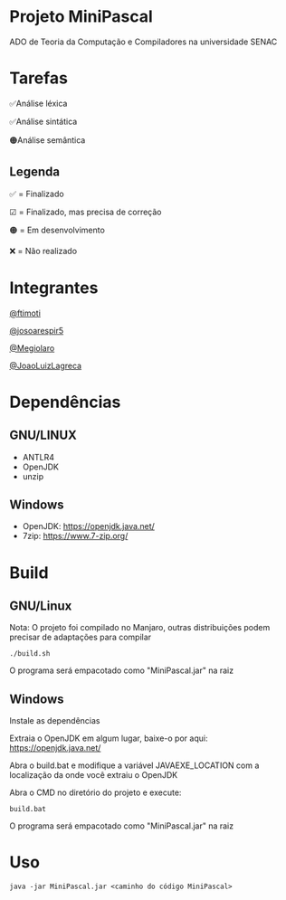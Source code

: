 # Projeto MiniPascal
ADO de Teoria da Computação e Compiladores na universidade SENAC

# Tarefas
✅Análise léxica

✅Análise sintática

🟠Análise semântica

## Legenda

✅ = Finalizado

☑ = Finalizado, mas precisa de correção

🟠 = Em desenvolvimento 

❌ = Não realizado

# Integrantes
[@ftimoti](https://github.com/ftimoti)

[@josoarespir5](https://github.com/josoarespir5)

[@Megiolaro](https://github.com/Megiolaro)

[@JoaoLuizLagreca](https://github.com/JoaoLuizLagreca)

# Dependências
## GNU/LINUX
- ANTLR4
- OpenJDK
- unzip

## Windows
- OpenJDK: https://openjdk.java.net/
- 7zip: https://www.7-zip.org/

# Build
## GNU/Linux
Nota: O projeto foi compilado no Manjaro, outras distribuições podem precisar de adaptações para compilar

`./build.sh`

O programa será empacotado como "MiniPascal.jar" na raiz


## Windows
Instale as dependências

Extraia o OpenJDK em algum lugar, baixe-o por aqui: https://openjdk.java.net/

Abra o build.bat e modifique a variável JAVAEXE_LOCATION com a localização da onde você extraiu o OpenJDK

Abra o CMD no diretório do projeto e execute:

`build.bat`

O programa será empacotado como "MiniPascal.jar" na raiz

# Uso
`java -jar MiniPascal.jar <caminho do código MiniPascal>`
